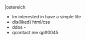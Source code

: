 |ostereich
- Im interested in have a simple life 
- dis(liked) html/css
- ddos -
- qcontact me qp#0045

<!---
scrs12/scrs12 is a ✨ special ✨ repository because its `README.md` (this file) appears on your GitHub profile.
You can click the Preview link to take a look at your changes.
--->

